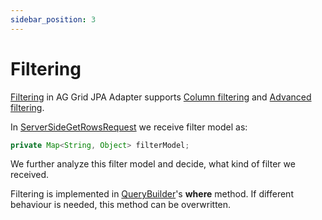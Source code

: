 ```yaml
---
sidebar_position: 3
---
```


# Filtering
[Filtering](https://ag-grid.com/angular-data-grid/server-side-model-filtering/) in AG Grid JPA Adapter supports 
[Column filtering](https://ag-grid.com/angular-data-grid/filtering/) and 
[Advanced filtering](https://ag-grid.com/angular-data-grid/filter-advanced/).

In [ServerSideGetRowsRequest](https://github.com/smolcan/ag-grid-jpa-adapter/blob/main/src/main/java/com/github/smolcan/aggrid/jpa/adapter/request/ServerSideGetRowsRequest.java)
we receive filter model as:
```java title="Filter model in ServerSideGetRowsRequest"
private Map<String, Object> filterModel;
```
We further analyze this filter model and decide, what kind of filter we received.

Filtering is implemented in [QueryBuilder](https://github.com/smolcan/ag-grid-jpa-adapter/blob/main/src/main/java/com/github/smolcan/aggrid/jpa/adapter/query/QueryBuilder.java)'s **where** method.
If different behaviour is needed, this method can be overwritten.